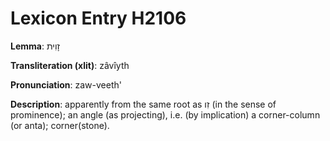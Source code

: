 # Lexicon Entry H2106

**Lemma**: זָוִית

**Transliteration (xlit)**: zâvîyth

**Pronunciation**: zaw-veeth'

**Description**:
apparently from the same root as זִו (in the sense of prominence); an angle (as projecting), i.e. (by implication) a corner-column (or anta); corner(stone).
